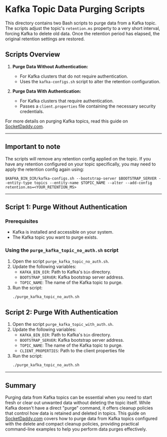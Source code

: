 # Kafka Topic Data Purging Scripts

This directory contains two Bash scripts to purge data from a Kafka topic. The scripts adjust the topic's `retention.ms` property to a very short interval, forcing Kafka to delete old data. Once the retention period has elapsed, the original retention settings are restored.

## Scripts Overview

1. **Purge Data Without Authentication:**
   - For Kafka clusters that do not require authentication.
   - Uses the `kafka-configs.sh` script to alter the retention configuration.

2. **Purge Data With Authentication:**
   - For Kafka clusters that require authentication.
   - Passes a `client.properties` file containing the necessary security credentials.

For more details on purging Kafka topics, read this guide on [SocketDaddy.com](https://bit.ly/3Ojgqlw).

---

## Important to note
The scripts will remove any retention config applied on the topic. If you have any retention configured on your topic specifically, you may need to apply the retention config again using:
```
$KAFKA_BIN_DIR/kafka-configs.sh --bootstrap-server $BOOTSTRAP_SERVER --entity-type topics --entity-name $TOPIC_NAME --alter --add-config retention.ms=<YOUR_RETENTION_MS>
```
---

## Script 1: Purge Without Authentication

### Prerequisites
- Kafka is installed and accessible on your system.
- The Kafka topic you want to purge exists.

### Using the `purge_kafka_topic_no_auth.sh` script 
1. Open the script `purge_kafka_topic_no_auth.sh`.
2. Update the following variables:
   - `KAFKA_BIN_DIR`: Path to Kafka's `bin` directory.
   - `BOOTSTRAP_SERVER`: Kafka bootstrap server address.
   - `TOPIC_NAME`: The name of the Kafka topic to purge.
3. Run the script:
   ```bash
   ./purge_kafka_topic_no_auth.sh
   ```

## Script 2: Purge With Authentication
1. Open the script `purge_kafka_topic_with_auth.sh`.
2. Update the following variables:
   - `KAFKA_BIN_DIR`: Path to Kafka's `bin` directory.
   - `BOOTSTRAP_SERVER`: Kafka bootstrap server address.
   - `TOPIC_NAME`: The name of the Kafka topic to purge.
   - `CLIENT_PROPERTIES`: Path to the client properties file
3. Run the script:
   ```bash
   ./purge_kafka_topic_no_auth.sh
   ```

---

## Summary
Purging data from Kafka topics can be essential when you need to start fresh or clear out unwanted data without deleting the topic itself. While Kafka doesn't have a direct "purge" command, it offers cleanup policies that control how data is retained and deleted in topics. This guide on [SocketDaddy.com](https://socketdaddy.com/apache-kafka/how-to-purge-data-from-kafka-topics/) covers how to purge data from Kafka topics configured with the delete and compact cleanup policies, providing practical command-line examples to help you perform data purges effectively.